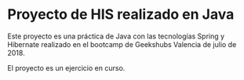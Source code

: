 # Proyecto de HIS realizado en Java

Este proyecto es una práctica de Java con las tecnologías Spring y Hibernate realizado en el bootcamp de Geekshubs Valencia de julio de 2018.

El proyecto es un ejercicio en curso. 
